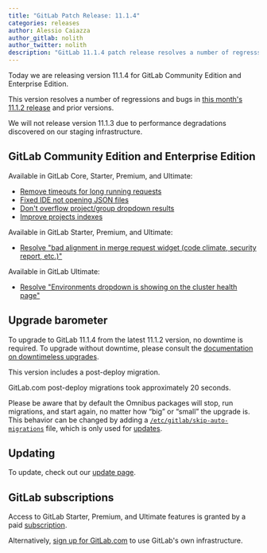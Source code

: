 ```yaml
---
title: "GitLab Patch Release: 11.1.4"
categories: releases
author: Alessio Caiazza
author_gitlab: nolith
author_twitter: nolith
description: "GitLab 11.1.4 patch release resolves a number of regresssions and bugs in 11.1.2 release."
---
```


Today we are releasing version 11.1.4 for GitLab Community Edition and Enterprise Edition.

This version resolves a number of regressions and bugs in
[this month's 11.1.2 release](/releases/2018/07/26/security-release-gitlab-11-dot-1-dot-2-released/) and
prior versions.

<!-- more -->

We will not release version 11.1.3 due to performance degradations discovered on our staging infrastructure.

## GitLab Community Edition and Enterprise Edition

Available in GitLab Core, Starter, Premium, and Ultimate:

- [Remove timeouts for long running requests](https://gitlab.com/gitlab-org/gitlab-ce/merge_requests/20810)
- [Fixed IDE not opening JSON files](https://gitlab.com/gitlab-org/gitlab-ce/merge_requests/20798)
- [Don't overflow project/group dropdown results](https://gitlab.com/gitlab-org/gitlab-ce/merge_requests/20704)
- [Improve projects indexes](https://gitlab.com/gitlab-org/gitlab-ce/merge_requests/20377)

Available in GitLab Starter, Premium, and Ultimate:

- [Resolve "bad alignment in merge request widget (code climate, security report, etc.)"](https://gitlab.com/gitlab-org/gitlab-ee/merge_requests/6580)

Available in GitLab Ultimate:

- [Resolve "Environments dropdown is showing on the cluster health page"](https://gitlab.com/gitlab-org/gitlab-ee/merge_requests/6528)

## Upgrade barometer

To upgrade to GitLab 11.1.4 from the latest 11.1.2 version, no downtime is required. To upgrade without downtime,
please consult the [documentation on downtimeless upgrades](https://docs.gitlab.com/ee/update/#upgrading-without-downtime).

This version includes a post-deploy migration.

GitLab.com post-deploy migrations took approximately 20 seconds.

Please be aware that by default the Omnibus packages will stop, run migrations,
and start again, no matter how “big” or “small” the upgrade is. This behavior
can be changed by adding a [`/etc/gitlab/skip-auto-migrations`](http://docs.gitlab.com/omnibus/update/README.html) file,
which is only used for [updates](https://docs.gitlab.com/omnibus/update/README.html).

## Updating

To update, check out our [update page](/update/).

## GitLab subscriptions

Access to GitLab Starter, Premium, and Ultimate features is granted by a paid [subscription](/pricing/).

Alternatively, [sign up for GitLab.com](https://gitlab.com/users/sign_in)
to use GitLab's own infrastructure.
